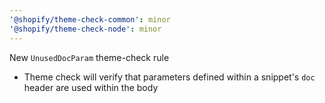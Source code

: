 ```yaml
---
'@shopify/theme-check-common': minor
'@shopify/theme-check-node': minor
---
```


New `UnusedDocParam` theme-check rule

- Theme check will verify that parameters defined within a snippet's `doc` header are used within the body
